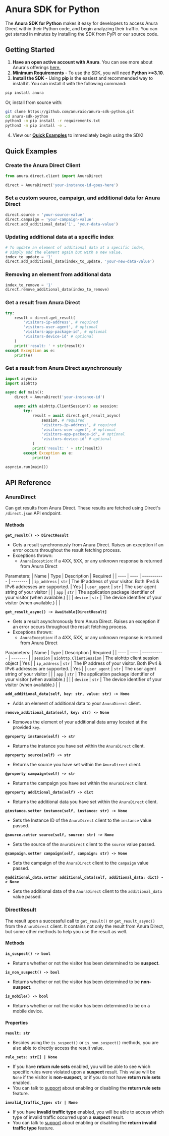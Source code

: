 # Anura SDK for Python

The **Anura SDK for Python** makes it easy for developers to access Anura Direct within their Python code, and begin analyzing their traffic. You can get started in minutes by installing the SDK from PyPI or our source code.

## Getting Started
1. **Have an open active account with Anura**. You can see more about Anura's offerings [here.](https://www.anura.io/product#plans-pricing)
2. **Minimum Requirements** - To use the SDK, you will need **Python >=3.10**.
3. **Install the SDK** - Using **pip** is the easiest and recommended way to install it. You can install it with the following command:
```sh
pip install anura
```
Or, install from source with:
```sh
git clone https://github.com/anuraio/anura-sdk-python.git
cd anura-sdk-python
python3 -m pip install -r requirements.txt
python3 -m pip install -e .
```
4. View our [**Quick Examples**](#quick-examples) to immediately begin using the SDK!

## Quick Examples
### Create the Anura Direct Client
```python
from anura.direct.client import AnuraDirect

direct = AnuraDirect('your-instance-id-goes-here')
```
### Set a custom source, campaign, and additional data for Anura Direct
```python
direct.source = 'your-source-value'
direct.campaign = 'your-campaign-value'
direct.add_additional_data('1', 'your-data-value')
```

### Updating additional data at a specific index
```python
# To update an element of additional data at a specific index,
# simply add the element again but with a new value.
index_to_update = '1'
direct.add_additional_data(index_to_update, 'your-new-data-value')
```

### Removing an element from additional data
```python
index_to_remove = '1'
direct.remove_additional_data(index_to_remove)
```

### Get a result from Anura Direct
```python
try:
    result = direct.get_result(
        'visitors-ip-address', # required
        'visitors-user-agent', # optional
        'visitors-app-package-id', # optional
        'visitors-device-id' # optional
    )
    print('result: ' + str(result))
except Exception as e:
    print(e)
```

### Get a result from Anura Direct asynchronously
```python
import asyncio
import aiohttp

async def main():
    direct = AnuraDirect('your-instance-id')

    async with aiohttp.ClientSession() as session:
        try:
            result = await direct.get_result_async(
                session, # required
                'visitors-ip-address', # required
                'visitors-user-agent', # optional
                'visitors-app-package-id', # optional
                'visitors-device-id' # optional
            )
            print('result: ' + str(result))
        except Exception as e:
            print(e)

asyncio.run(main())
```


## API Reference
### AnuraDirect
Can get results from Anura Direct. These results are fetched using Direct's `/direct.json` API endpoint.

#### Methods
**`get_result() -> DirectResult`**
- Gets a result synchronously from Anura Direct. Raises an exception if an error occurs throughout the result fetching process.
- Exceptions thrown:
    - `AnuraException`: if a 4XX, 5XX, or any unknown response is returned from Anura Direct

Parameters:
| Name | Type | Description | Required |
| ---- | ---- | ----------- | -------- |
| `ip_address` | `str` | The IP address of your visitor. Both IPv4 & IPv6 addresses are supported. | Yes |
| `user_agent` | `str` | The user agent string of your visitor | |
| `app` | `str` | The application package identifier of your visitor (when available.) | |
| `device` | `str` | The device identifier of your visitor (when available.) | |


**`get_result_async() -> Awaitable[DirectResult]`**
- Gets a result asynchronously from Anura Direct. Raises an exception if an error occurs throughout the result fetching process.
- Exceptions thrown:
    - `AnuraException`: if a 4XX, 5XX, or any unknown response is returned from Anura Direct

Parameters:
| Name | Type | Description | Required |
| ---- | ---- | ----------- | -------- |
| `session` | `aiohttp.ClientSession` | The aiohttp client session object | Yes |
| `ip_address` | `str` | The IP address of your visitor. Both IPv4 & IPv6 addresses are supported. | Yes |
| `user_agent` | `str` | The user agent string of your visitor | |
| `app` | `str` | The application package identifier of your visitor (when available.) | |
| `device` | `str` | The device identifier of your visitor (when available.) | |

**`add_additional_data(self, key: str, value: str) -> None`**
- Adds an element of additional data to your `AnuraDirect` client.

**`remove_additional_data(self, key: str) -> None`**
- Removes the element of your additional data array located at the provided `key`.

**`@property instance(self) -> str`**
- Returns the instance you have set within the `AnuraDirect` client.

**`@property source(self) -> str`**
- Returns the source you have set within the `AnuraDirect` client.

**`@property campaign(self) -> str`**
- Returns the campaign you have set within the `AnuraDirect` client.

**`@property additional_data(self) -> dict`**
- Returns the additional data you have set within the `AnuraDirect` client.

**`@instance.setter instance(self, instance: str) -> None`**
- Sets the Instance ID of the `AnuraDirect` client to the `instance` value passed.

**`@source.setter source(self, source: str) -> None`**
- Sets the source of the `AnuraDirect` client to the `source` value passed.

**`@campaign.setter campaign(self, campaign: str) -> None`**
- Sets the campaign of the `AnuraDirect` client to the `campaign` value passed.

**`@additional_data.setter additional_data(self, additional_data: dict) -> None`**
- Sets the additional data of the `AnuraDirect` client to the `additional_data` value passed.

### DirectResult
The result upon a successful call to `get_result()` or `get_result_async()` from the `AnuraDirect` client. It contains not only the result from Anura Direct, but some other methods to help you use the result as well.

#### Methods
**`is_suspect() -> bool`**
- Returns whether or not the visitor has been determined to be **suspect**.

**`is_non_suspect() -> bool`**
- Returns whether or not the visitor has been determined to be **non-suspect**.

**`is_mobile() -> bool`**
- Returns whether or not the visitor has been determined to be on a mobile device.

#### Properties
**`result: str`**
- Besides using the `is_suspect()` or `is_non_suspect()` methods, you are also able to directly access the result value.

**`rule_sets: str[] | None`**
- If you have **return rule sets** enabled, you will be able to see which specific rules were violated upon a **suspect** result. This value will be `None` if the visitor is **non-suspect**, or if you do not have **return rule sets** enabled.
- You can talk to [support](mailto:support@anura.io) about enabling or disabling the **return rule sets** feature.

**`invalid_traffic_type: str | None`**
- If you have **invalid traffic type** enabled, you will be able to access which type of invalid traffic occurred upon a **suspect** result.
- You can talk to [support](mailto:support@anura.io) about enabling or disabling the **return invalid traffic type** feature.
